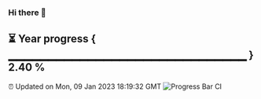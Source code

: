 ### Hi there 👋
⏳ Year progress { ▁▁▁▁▁▁▁▁▁▁▁▁▁▁▁▁▁▁▁▁▁▁▁▁▁▁▁▁▁▁ } 2.40 %
---
⏰ Updated on Mon, 09 Jan 2023 18:19:32 GMT
![Progress Bar CI](https://github.com/liununu/liununu/workflows/Progress%20Bar%20CI/badge.svg)
